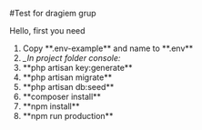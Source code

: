 #Test for dragiem grup

Hello, first you need

<ol>
<li>Copy **.env-example** and name to **.env**</li>
<li><i>_In project folder console:</i></li> 
<li>**php artisan key:generate**</li>
<li>**php artisan migrate**</li>
<li>**php artisan db:seed**</li>
<li>**composer install**</li>
<li>**npm install**</li>
<li>**npm run production**</li>
</ol>
